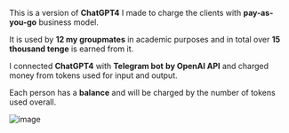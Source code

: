 This is a version of **ChatGPT4** I made to charge the clients with **pay-as-you-go** business model. 

It is used by **12 my groupmates** in academic purposes and in total over **15 thousand tenge** is earned from it.

I connected **ChatGPT4** with **Telegram bot** **by OpenAI API** and charged money from tokens used for input and output. 

Each person has a **balance** and will be charged by the number of tokens used overall. 

![image](https://github.com/user-attachments/assets/2923bb04-5de9-4c89-b840-304362360a1f)
